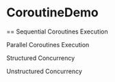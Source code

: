 # CoroutineDemo


==
Sequential Coroutines Execution

Parallel Coroutines Execution

Structured Concurrency

Unstructured Concurrency
